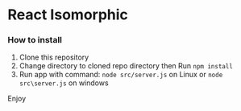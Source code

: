 # React Isomorphic

### How to install

1. Clone this repository
2. Change directory to cloned repo directory then Run `npm install`
3. Run app with command: `node src/server.js` on Linux or `node src\server.js` on windows

Enjoy
